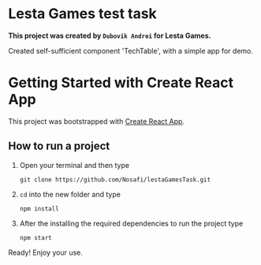 # Lesta Games test task

**This project was created by `Dubovik Andrei` for Lesta Games.**

Created self-sufficient component 'TechTable', with a simple app for demo.

# Getting Started with Create React App

This project was bootstrapped with [Create React App](https://github.com/facebook/create-react-app).

## How to run a project

1. Open your terminal and then type

   `git clone https://github.com/Nosafi/lestaGamesTask.git`

2. `cd` into the new folder and type

   `npm install`

3. After the installing the required dependencies to run the project type

   `npm start`

Ready! Enjoy your use.
